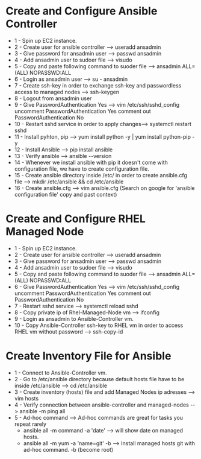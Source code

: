 # Create and Configure Ansible Controller
- 1 - Spin up EC2 instance.
- 2 - Create user for ansible controller --> useradd ansadmin
- 3 - Give password for ansadmin user --> passwd ansadmin
- 4 - Add ansadmin user to sudoer file --> visudo
- 5 - Copy and paste following command to suoder file --> ansadmin ALL=(ALL)      NOPASSWD:ALL
- 6 - Login as ansadmin user --> su - ansadmin
- 7 - Create ssh-key in order to exchange ssh-key and passwordless access to managed nodes --> ssh-keygen
- 8 - Logout from ansadmin user
- 9 - Give PasswordAuthentication Yes --> vim /etc/ssh/sshd_config uncomment PasswordAuthentication Yes comment out PasswordAuthentication No
- 10 - Restart sshd service in order to apply changes--> systemctl restart sshd
- 11 - Install pyhton, pip --> yum install python -y | yum install python-pip -y
- 12 - Install Ansible --> pip install ansible
- 13 - Verify ansible --> ansible --version
- 14 - Whenever we install ansible with pip it doesn't come with configuration file, we have to create configuration file.
- 15 - Create ansible directory inside /etc/ in order to create ansible.cfg file --> mkdir /etc/ansible && cd /etc/ansible
- 16 - Create ansible.cfg --> vim ansible.cfg (Search on google for 'ansible configuration file' copy and past context)

# Create and Configure RHEL Managed Node
- 1 - Spin up EC2 instance.
- 2 - Create user for ansible controller --> useradd ansadmin
- 3 - Give password for ansadmin user --> passwd ansadmin
- 4 - Add ansadmin user to sudoer file --> visudo
- 5 - Copy and paste following command to suoder file --> ansadmin ALL=(ALL)      NOPASSWD:ALL
- 6 - Give PasswordAuthentication Yes --> vim /etc/ssh/sshd_config uncomment PasswordAuthentication Yes comment out PasswordAuthentication No
- 7 - Restart sshd service --> systemctl reload sshd
- 8 - Copy private ip of Rhel-Managed-Node vm --> ifconfig 
- 9 - Login as ansadmin to Ansible-Controller vm.
- 10 - Copy Ansible-Controller ssh-key to RHEL vm in order to access RHEL vm without password --> ssh-copy-id <Private-Ip-RHEL>


# Create Inventory File for Ansible
- 1 - Connect to Ansible-Controller vm.
- 2 - Go to /etc/ansible directory because default hosts file have to be inside /etc/ansible --> cd /etc/ansible
- 3 - Create inventory (hosts) file and add Managed Nodes ip adresses --> vim hosts
- 4 - Verify connection between ansible-controller and managed-nodes --> ansible -m ping all
- 5 - Ad-hoc command --> Ad-hoc commands are great for tasks you repeat rarely
    - ansible all -m command -a 'date' --> will show date on managed hosts.
    - ansible all -m yum -a 'name=git' -b --> Install managed hosts git with ad-hoc command. -b (become root)